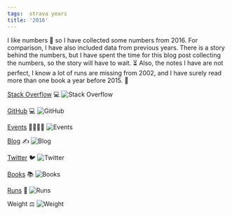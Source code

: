 ```yaml
---
tags:  strava years
title: '2016'
---
```

I like numbers 💓 so I have collected some numbers from 2016. For comparison, I have also included data from previous years. There is a story behind the numbers, but I have spent the time for this blog post collecting the numbers, so the story will have to wait. ⏳ Also, the notes I have are not perfect, I know a lot of runs are missing from 2002, and I have surely read more than one book a year before 2015. 🤔

[Stack Overflow](http://stackexchange.com/leagues/1/year/stackoverflow/2008-01-01) 💻
![Stack Overflow](/assets/stackoverflow.png "Stack Overflow")

[GitHub](https://github.com/zeljkofilipin?tab=overview&from=2008-12-01&to=2008-12-31) 💻
![GitHub](/assets/github.png "GitHub")

[Events](/event) 👨‍👩‍👧‍👦
![Events](/assets/events.png "Events")

[Blog](/) ✍️
![Blog](/assets/blog.png "Blog")

[Twitter](https://twitter.com/zeljkofilipin) 🐦
![Twitter](/assets/twitter.png "Twitter")

[Books](https://www.goodreads.com/user/year_in_books/2016/62374925) 📚
![Books](/assets/books.png "Books")

[Runs](https://www.strava.com/athletes/15390036) 🏃
![Runs](/assets/runs.png "Runs")

Weight ⚖
![Weight](/assets/weight.png "Weight")
